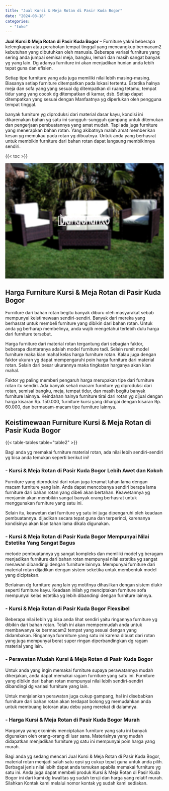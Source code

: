 ```yaml
---
title: "Jual Kursi & Meja Rotan di Pasir Kuda Bogor"
date: "2024-08-18"
categories: 
  - "toko"
---
```


**Jual Kursi & Meja Rotan di Pasir Kuda Bogor** – Furniture yakni beberapa kelengkapan atau perabotan tempat tinggal yang mencangkup bermacam2 kebutuhan yang dibutuhkan oleh manusia. Beberapa variasi furniture yang sering anda jumpai semisal meja, bangku, lemari dan masih sangat banyak yg yang lain. Dg adanya furniture ini akan menjadikan hunian anda lebih tepat guna dan efisien.

Setiap tipe furniture yang ada juga memiliki nilai lebih masing-masing. Biasanya setiap furniture ditempatkan pada lokasi tertentu. Estetika halnya meja dan sofa yang yang sesuai dg ditempatkan di ruang tetamu, tempat tidur yang yang cocok dg ditempatkan di kamar, dsb. Setiap dapat ditempatkan yang sesuai dengan Manfaatnya yg diperlukan oleh pengguna tempat tinggal.

banyak furniture yg diproduksi dari material dasar kayu, kondisi ini dikarenakan bahan yg satu ini sungguh-sungguh gampang untuk ditemukan dan pengerjaan pembuatannya yang amat mudah. Tapi ada juga furniture yang menerapkan bahan rotan. Yang akibatnya malah amat memberikan kesan yg memukau pada rotan yg dibuatnya. Untuk anda yang berhasrat untuk membikin furniture dari bahan rotan dapat langsung membikinnya sendiri.

{{< toc >}}

![Jual Kursi & Meja Rotan di Pasir Kuda Bogor](/images/kursi-meja-rotan-murah49.png)

## Harga Furniture Kursi & Meja Rotan di Pasir Kuda Bogor

Furniture dari bahan rotan begitu banyak diburu oleh masyarakat sebab mempunyai keistimewaan sendiri-sendiri. Banyak dari mereka yang berhasrat untuk membeli furniture yang dibikin dari bahan rotan. Untuk anda yg berharap membelinya, anda wajib mengetahui terlebih dulu harga dari furniture tersebut.

Harga furniture dari material rotan tergantung dari sebagian faktor, beberapa diantaranya adalah model furniture tadi. Selain rumit model furniture maka kian mahal kelas harga furniture rotan. Kalau juga dengan faktor ukuran yg dapat mempengaruhi poin harga furniture dari material rotan. Selain dari besar ukurannya maka tingkatan harganya akan kian mahal.

Faktor yg paling memberi pengaruh harga merupakan tipe dari furniture rotan itu sendiri. Ada banyak sekali macam furniture yg diproduksi dari rotan, semisal bangku, meja, tempat tidur, dan masih begitu banyak furniture lainnya. Keindahan halnya furniture tirai dari rotan yg dijual dengan harga kisaran Rp. 150.000, furniture kursi yang dihargai dengan kisaran Rp. 60.000, dan bermacam-macam tipe furniture lainnya.

## Keistimewaan Furniture Kursi & Meja Rotan di Pasir Kuda Bogor

{{< table-tables table="table2" >}}

Bagi anda yg memakai furniture material rotan, ada nilai lebih sendiri-sendiri yg bisa anda temukan seperti berikut ini!

### \- Kursi & Meja Rotan di Pasir Kuda Bogor Lebih Awet dan Kokoh

Furniture yang diproduksi dari rotan juga teramat tahan lama dengan macam furniture yang lain. Anda dapat mencobanya sendiri berapa lama furniture dari bahan rotan yang dibeli akan bertahan. Keawetannya yg menjamin akan membikin sangat banyak orang berhasrat untuk menggunakan furniture yang satu ini.

Selain itu, keawetan dari furniture yg satu ini juga dipengaruhi oleh keadaan pembuatannya. dijadikan secara tepat guna dan terperinci, karenanya kondisinya akan kian tahan lama dikala digunakan.

### \- Kursi & Meja Rotan di Pasir Kuda Bogor Mempunyai Nilai Estetika Yang Sangat Bagus

metode pembuatannya yg sangat kompleks dan memiliki model yg beragam menjadikan furniture dari bahan rotan mempunyai nilai estetika yg sangat menawan dibandingi dengan furniture lainnya. Mempunyai furniture dari material rotan dijadikan dengan sistem seketika untuk membentuk model yang diciptakan.

Berlainan dg furniture yang lain yg motifnya dihasilkan dengan sistem diukir seperti furniture kayu. Keadaan inilah yg menciptakan furniture sofa mempunyai kelas estetika yg lebih dibandingi dengan furniture lainnya.

### \- Kursi & Meja Rotan di Pasir Kuda Bogor Flexsibel

Beberapa nilai lebih yg bisa anda lihat sendiri yaitu ringannya furniture yg dibikin dari bahan rotan. Telah ini akan mempermudah anda untuk membawanya ke bermacam2 tempat yang sesuai dengan yang didambakan. Ringannya funrniture yang satu ini karena dibuat dari rotan yang juga mempunyai berat super ringan diperbandingkan dg ragam material yang lain.

### \- Perawatan Mudah Kursi & Meja Rotan di Pasir Kuda Bogor

Untuk anda yang ingin memakai furniture supaya perawatannya mudah dikerjakan, anda dapat memakai ragam furniture yang satu ini. Furniture yang dibikin dari bahan rotan mempunyai nilai lebih sendiri-sendiri dibandingi dg variasi furniture yang lain.

Untuk menjalankan perawatan juga cukup gampang, hal ini disebabkan furniture dari bahan rotan akan terdapat bolong yg memudahkan anda untuk membuang kotoran atau debu yang merekat di dalamnya.

### \- Harga Kursi & Meja Rotan di Pasir Kuda Bogor Murah

Harganya yang ekonimis menciptakan furniture yang satu ini banyak digunakan oleh orang-orang di luar sana. Materialnya yang mudah didapatkan menjadikan furniture yg satu ini mempunyai poin harga yang murah.

Bagi anda yg sedang mencari Jual Kursi & Meja Rotan di Pasir Kuda Bogor, material rotan menjadi salah satu opsi yg cukup tepat guna untuk anda pilih. Berbagai jenis nilai lebih dapat anda temukan apabila memakai furniture yg satu ini. Anda juga dapat membeli produk Kursi & Meja Rotan di Pasir Kuda Bogor ini dari kami dg kwalitas yg sudah teruji dan harga yang relatif murah. Silahkan Kontak kami melalui nomor kontak yg sudah kami sediakan.
